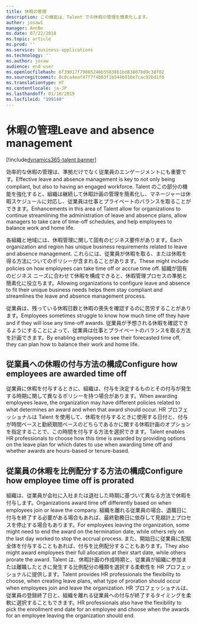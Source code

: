 ```yaml
---
title: 休暇の管理
description: この機能は、Talent での休暇の管理を簡素化します。
author: josaw1
manager: AnnBe
ms.date: 07/22/2018
ms.topic: article
ms.prod: ''
ms.service: business-applications
ms.technology: ''
ms.author: josaw
audience: end user
ms.openlocfilehash: 6f39017f79065246b55838b1bd838078d9c38f02
ms.sourcegitcommit: 0c8ca4eaf47f7f4b83f1b544b910e7cac92bd1f0
ms.translationtype: HT
ms.contentlocale: ja-JP
ms.lasthandoff: 01/10/2019
ms.locfileid: "199140"
---
```

# <a name="leave-and-absence-management"></a><span data-ttu-id="c8975-103">休暇の管理</span><span class="sxs-lookup"><span data-stu-id="c8975-103">Leave and absence management</span></span>

[!include[dynamics365-talent banner](../includes/dynamics365-talent.md)]

<span data-ttu-id="c8975-104">効率的な休暇の管理は、準拠だけでなく従業員のエンゲージメントにも重要です。</span><span class="sxs-lookup"><span data-stu-id="c8975-104">Effective leave and absence management is key to not only being compliant, but also to having an engaged workforce.</span></span> <span data-ttu-id="c8975-105">Talent のこの部分の機能を強化すると、組織は継続して休暇計画の管理を簡素化し、マネージャーは休暇スケジュールに対応し、従業員は仕事とプライベートのバランスを取ることができます。</span><span class="sxs-lookup"><span data-stu-id="c8975-105">Enhancements in this area of Talent allow for organizations to continue streamlining the administration of leave and absence plans, allow managers to take care of time-off schedules, and help employees to balance work and home life.</span></span>

<span data-ttu-id="c8975-106">各組織と地域には、休暇管理に関して固有のビジネス要件があります。</span><span class="sxs-lookup"><span data-stu-id="c8975-106">Each organization and region has unique business requirements related to leave and absence management.</span></span> <span data-ttu-id="c8975-107">これらには、従業員が休暇を取る、または休暇を得る方法についてのポリシーが含まれることがあります。</span><span class="sxs-lookup"><span data-stu-id="c8975-107">These might include policies on how employees can take time off or accrue time off.</span></span> <span data-ttu-id="c8975-108">組織が固有のビジネス ニーズに合わせて休暇を構成できると、休暇管理プロセスの準拠と簡素化に役立ちます。</span><span class="sxs-lookup"><span data-stu-id="c8975-108">Allowing organizations to configure leave and absence to fit their unique business needs helps them stay compliant and streamlines the leave and absence management process.</span></span>

<span data-ttu-id="c8975-109">従業員は、残っている休暇日数と休暇の喪失を確認するのに苦労することがあります。</span><span class="sxs-lookup"><span data-stu-id="c8975-109">Employees sometimes struggle to know how much time off they have and if they will lose any time-off awards.</span></span> <span data-ttu-id="c8975-110">従業員が予想される休暇を確認できるようにすることによって、従業員は仕事とプライベートのバランスを取る方法を計画できます。</span><span class="sxs-lookup"><span data-stu-id="c8975-110">By enabling employees to see their forecasted time off, they can plan how to balance their work and home life.</span></span> 

## <a name="configure-how-employees-are-awarded-time-off"></a><span data-ttu-id="c8975-111">従業員への休暇の付与方法の構成</span><span class="sxs-lookup"><span data-stu-id="c8975-111">Configure how employees are awarded time off</span></span>
<span data-ttu-id="c8975-112">従業員に休暇を付与するときに、組織は、付与を決定するものとその付与が発生する時期に関して異なるポリシーを持つ場合があります。</span><span class="sxs-lookup"><span data-stu-id="c8975-112">When awarding employees leave, the organization may have different policies related to what determines an award and when that award should occur.</span></span> <span data-ttu-id="c8975-113">HR プロフェッショナルは Talent を使用して、休暇を付与するときに使用する日付と、付与が時間ベースと勤続期間ベースのどちらであるかに関する休暇計画のオプションを指定することで、この時間を付与する方法を選択できます。</span><span class="sxs-lookup"><span data-stu-id="c8975-113">Talent enables HR professionals to choose how this time is awarded by providing options on the leave plan for which dates to use when awarding time off and whether awards are hours-based or tenure-based.</span></span>  

## <a name="configure-how-employee-time-off-is-prorated"></a><span data-ttu-id="c8975-114">従業員の休暇を比例配分する方法の構成</span><span class="sxs-lookup"><span data-stu-id="c8975-114">Configure how employee time off is prorated</span></span>
<span data-ttu-id="c8975-115">組織は、従業員が会社に入社または退社した時期に基づいて異なる方法で休暇を付与します。</span><span class="sxs-lookup"><span data-stu-id="c8975-115">Organizations award time off differently based on when employees join or leave the company.</span></span> <span data-ttu-id="c8975-116">組織を離れる従業員の場合、退職日に付与を終了する必要がある場合もあれば、最終勤務日に依存して見越計上プロセスを停止する場合もあります。</span><span class="sxs-lookup"><span data-stu-id="c8975-116">For employees leaving the organization, some might need to end the award on the termination date, while others rely on the last day worked to stop the accrual process.</span></span> <span data-ttu-id="c8975-117">また、開始日に従業員に配賦全体を付与することもあれば、付与を比例配分することもあります。</span><span class="sxs-lookup"><span data-stu-id="c8975-117">They also might award employees their full allocation at their start date, while others prorate the award.</span></span> <span data-ttu-id="c8975-118">Talent は、休暇計画の作成時期と、従業員が組織に参加または離職したときに発生する比例配分の種類を選択する柔軟性を HR プロフェッショナルに提供します。</span><span class="sxs-lookup"><span data-stu-id="c8975-118">Talent provides HR professionals the flexibility to choose, when creating leave plans, what type of proration should occur when employees join and leave the organization.</span></span> <span data-ttu-id="c8975-119">HR プロフェッショナルは、従業員の登録終了日と、組織を離れる従業員への付与が終了するタイミングを柔軟に選択することもできます。</span><span class="sxs-lookup"><span data-stu-id="c8975-119">HR professionals also have the flexibility to pick the enrollment end date for an employee and choose when the awards for an employee leaving the organization should end.</span></span> 


<!--
## Status
### Development status
Generally available
#### Target timeframe
September or later
-->
